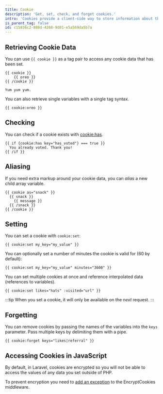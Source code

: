 ```yaml
---
title: Cookie
description: 'Get, set, check, and forget cookies.'
intro: 'Cookies provide a client-side way to store information about the user across requests. The cookie tag will let you get, set, and forget cookie data.'
is_parent_tag: false
id: c15836c2-808d-4260-9d01-e5a569da5b7a
---
```

## Retrieving Cookie Data

You can use `{{ cookie }}` as a tag pair to access any cookie data that has been set.

```
{{ cookie }}
    {{ oreo }}
{{ /cookie }}
```

```.output
Yum yum yum.
```

You can also retrieve single variables with a single tag syntax.

```
{{ cookie:oreo }}
```

## Checking

You can check if a cookie exists with [cookie:has](/tags/session-has).

```
{{ if {cookie:has key="has_voted"} === true }}
  You already voted. Thank you!
{{ /if }}
```

## Aliasing

If you need extra markup around your cookie data, you can _alias_ a new child array variable.

```
{{ cookie as="snack" }}
  {{ snack }}
    {{ message }}
  {{ /snack }}
{{ /cookie }}
```

## Setting

You can set a cookie with `cookie:set`:

```
{{ cookie:set my_key="my_value" }}
```

You can optionally set a number of minutes the cookie is valid for (60 by default):

```
{{ cookie:set my_key="my_value" minutes="3600" }}
```

You can set multiple cookies at once and reference interpolated data (references to variables).

```
{{ cookie:set likes="hats" :visited="url" }}
```

:::tip
When you set a cookie, it will only be available on the _next_ request.
:::

## Forgetting

You can remove cookies by passing the names of the variables into the `keys` parameter. Pass multiple keys by delimiting them with a pipe.

```
{{ cookie:forget keys="likes|referral" }}
```

## Accessing Cookies in JavaScript

By default, in Laravel, cookies are encrypted so you will not be able to access the values of any data you set outside of PHP.

To prevent encryption you need to [add an exception](https://laravel.com/docs/11.x/responses#cookies-and-encryption) to the EncryptCookies middleware.
